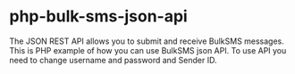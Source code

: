 # php-bulk-sms-json-api
The JSON REST API allows you to submit and receive BulkSMS messages. This is PHP example of how you can use BulkSMS json API.
To use API you need to change username and password and Sender ID.
